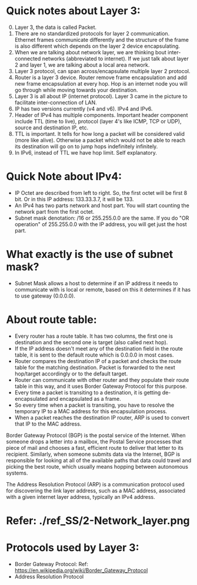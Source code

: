 # Quick notes about Layer 3:
0. Layer 3, the data is called Packet.
1. There are no standardized protocols for layer 2 communication. Ethernet frames communicate differently and the structure of the frame is also different which depends on the layer 2 device encapsulating.
2. When we are talking about network layer, we are thinking bout inter-connected networks (abbreviated to internet). If we just talk about layer 2 and layer 1, we are talking about a local area network.
3. Layer 3 protocol, can span across/encapsulate multiple layer 2 protocol. 
4. Router is a layer 3 device. Router remove frame encapsulation and add new frame encapsulation at every hop. Hop is an internet node you will go through while moving towards your destination.
5. Layer 3 is all about IP (internet protocol). Layer 3 came in the picture to facilitate inter-connection of LAN. 
6. IP has two versions currently (v4 and v6). IPv4 and IPv6.
7. Header of IPv4 has multiple components. Important header component include TTL (time to live), protocol (layer 4's like ICMP, TCP or UDP), source and destination IP, etc.
8. TTL is important. It tells for how long a packet will be considered valid (more like alive). Otherwise a packet which would not be able to reach its destination will go on to jump hops indefinitely infinitely.
9. In IPv6, instead of TTL we have hop limit. Self explanatory.

# Quick Note about IPv4:
- IP Octet are described from left to right. So, the first octet will be first 8 bit. Or in this IP address: 133.33.3.7, it will be 133.
- An IPv4 has two parts network and host part. You will start counting the network part from the first octet.
- Subnet mask denotation: /16 or 255.255.0.0 are the same. If you do "OR operation" of 255.255.0.0 with the IP address, you will get just the host part.

# What exactly is the use of subnet mask?
- Subnet Mask allows a host to determine if an IP address it needs to communicate with is local or remote, based on this it determines if it has to use gateway (0.0.0.0).

# About route table:
- Every router has a route table. It has two columns, the first one is destination and the second one is target (also called next hop).
- If the IP address doesn't meet any of the destination field in the route table, it is sent to the default route which is 0.0.0.0 in most cases.
- Router compares the destination IP of a packet and checks the route table for the matching destination. Packet is forwarded to the next hop/target accordingly or to the default target.
- Router can communicate with other router and they populate their route table in this way, and it uses Border Gateway Protocol for this purpose.
- Every time a packet is transiting to a destination, it is getting de-encapsulated and encapsulated as a frame. 
- So every time when a packet is transiting, you have to resolve the temporary IP to a MAC address for this encapsulation process.
- When a packet reaches the destination IP router, ARP is used to convert that IP to the MAC address.

Border Gateway Protocol (BGP) is the postal service of the Internet. When someone drops a letter into a mailbox, the Postal Service processes that piece of mail and chooses a fast, efficient route to deliver that letter to its recipient. Similarly, when someone submits data via the Internet, BGP is responsible for looking at all of the available paths that data could travel and picking the best route, which usually means hopping between autonomous systems.

The Address Resolution Protocol (ARP) is a communication protocol used for discovering the link layer address, such as a MAC address, associated with a given internet layer address, typically an IPv4 address.

# Refer: ./ref_SS/2-Network_layer.png

# Protocols used by Layer 3:
- Border Gateway Protocol: Ref: https://en.wikipedia.org/wiki/Border_Gateway_Protocol
- Address Resolution Protocol
